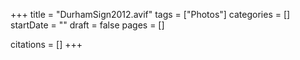 +++
title = "DurhamSign2012.avif"
tags = ["Photos"]
categories = []
startDate = ""
draft = false
pages = []

citations = []
+++
